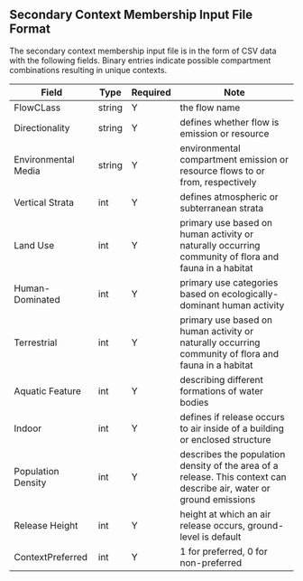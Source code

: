 ## Secondary Context Membership Input File Format

The secondary context membership input file is in the form of CSV data with the following fields. Binary entries indicate possible compartment combinations resulting in unique contexts.

 Field | Type | Required |  Note |
----------- |  ---- | ---------| -----  |
 FlowCLass | string | Y | the flow name |
 Directionality | string | Y | defines whether flow is emission or resource |
 Environmental Media | string | Y | environmental compartment emission or resource flows to or from, respectively |
 Vertical Strata | int | Y | defines atmospheric or subterranean strata |
 Land Use | int | Y | primary use based on human activity or naturally occurring community of flora and fauna in a habitat |
 Human-Dominated | int | Y  | primary use categories based on ecologically-dominant human activity |
 Terrestrial | int | Y | primary use based on human activity or naturally occurring community of flora and fauna in a habitat |
 Aquatic Feature | int | Y | describing different formations of water bodies |
 Indoor | int |  Y |  defines if release occurs to air inside of a building or enclosed structure |
 Population Density | int | Y | describes the population density of the area of a release. This context can describe air, water or ground emissions |  
 Release Height | int | Y | height at which an air release occurs, ground-level is default |
 ContextPreferred | int | Y | 1 for preferred, 0 for non-preferred |
